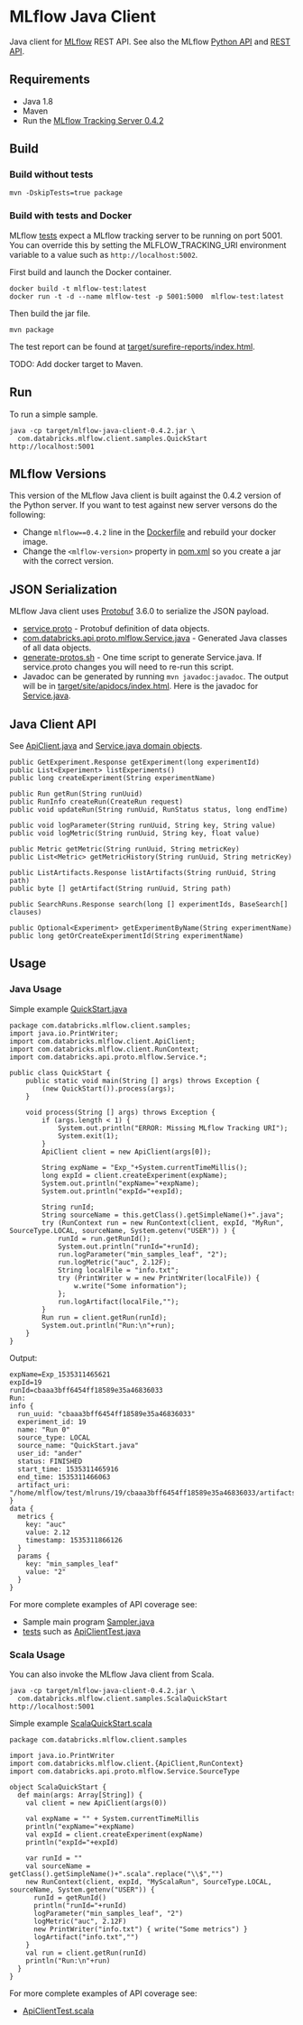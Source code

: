 # MLflow Java Client

Java client for [MLflow](https://mlflow.org) REST API.
See also the MLflow [Python API](https://mlflow.org/docs/latest/python_api/index.html)
and [REST API](https://mlflow.org/docs/latest/rest_api.html).

## Requirements

* Java 1.8
* Maven
* Run the [MLflow Tracking Server 0.4.2](https://mlflow.org/docs/latest/tracking.html#running-a-tracking-server)

## Build

### Build without tests
```
mvn -DskipTests=true package
```

### Build with tests and Docker

MLflow [tests](src/test/java/com/databricks/mlflow/client) expect a MLflow tracking server to be running on port 5001.
You can override this by setting the MLFLOW_TRACKING_URI environment variable to a value such as ``http://localhost:5002``.

First build and launch the Docker container.
```
docker build -t mlflow-test:latest
docker run -t -d --name mlflow-test -p 5001:5000  mlflow-test:latest
```

Then build the jar file.
```
mvn package
```

The test report can be found at [target/surefire-reports/index.html](target/surefire-reports/index.html).

TODO: Add docker target to Maven.

## Run

To run a simple sample.
```
java -cp target/mlflow-java-client-0.4.2.jar \
  com.databricks.mlflow.client.samples.QuickStart http://localhost:5001
```

## MLflow Versions
This version of the MLflow Java client is built against the 0.4.2 version of the Python server.
If you want to test against new server versons do the following:
 * Change ``mlflow==0.4.2`` line in the [Dockerfile](Dockerfile) and rebuild your docker image.
 * Change the ``<mlflow-version>`` property in [pom.xml](pom.xml) so you create a jar with the correct version.

## JSON Serialization

MLflow Java client uses [Protobuf](https://developers.google.com/protocol-buffers/) 3.6.0 to serialize the JSON payload.
* [service.proto](../mlflow/protos/service.proto) - Protobuf definition of data objects.
* [com.databricks.api.proto.mlflow.Service.java](src/main/java/com/databricks/api/proto/mlflow/Service.java) - Generated Java classes of all data objects.
* [generate-protos.sh](generate-protos.sh) - One time script to generate Service.java. If service.proto changes you will need to re-run this script.
* Javadoc can be generated by running ``mvn javadoc:javadoc``. The output will be in [target/site/apidocs/index.html](target/site/apidocs/index.html). 
Here is the javadoc for [Service.java](target/site/apidocs/com/databricks/api/proto/mlflow/Service.html).

## Java Client API

See [ApiClient.java](src/main/java/com/databricks/mlflow/client/ApiClient.java) 
and [Service.java domain objects](src/main/java/com/databricks/api/proto/mlflow/Service.java).

```
public GetExperiment.Response getExperiment(long experimentId) 
public List<Experiment> listExperiments() 
public long createExperiment(String experimentName) 

public Run getRun(String runUuid) 
public RunInfo createRun(CreateRun request) 
public void updateRun(String runUuid, RunStatus status, long endTime) 

public void logParameter(String runUuid, String key, String value) 
public void logMetric(String runUuid, String key, float value) 

public Metric getMetric(String runUuid, String metricKey) 
public List<Metric> getMetricHistory(String runUuid, String metricKey) 

public ListArtifacts.Response listArtifacts(String runUuid, String path) 
public byte [] getArtifact(String runUuid, String path) 

public SearchRuns.Response search(long [] experimentIds, BaseSearch[] clauses) 

public Optional<Experiment> getExperimentByName(String experimentName) 
public long getOrCreateExperimentId(String experimentName) 
```

## Usage

### Java Usage

Simple example [QuickStart.java](src/main/java/com/databricks/mlflow/client/samples/QuickStart.java)
```
package com.databricks.mlflow.client.samples;
import java.io.PrintWriter;
import com.databricks.mlflow.client.ApiClient;
import com.databricks.mlflow.client.RunContext;
import com.databricks.api.proto.mlflow.Service.*;

public class QuickStart {
    public static void main(String [] args) throws Exception {
        (new QuickStart()).process(args);
    }

    void process(String [] args) throws Exception {
        if (args.length < 1) {
            System.out.println("ERROR: Missing MLflow Tracking URI");
            System.exit(1);
        }
        ApiClient client = new ApiClient(args[0]);

        String expName = "Exp_"+System.currentTimeMillis();
        long expId = client.createExperiment(expName);
        System.out.println("expName="+expName);
        System.out.println("expId="+expId);

        String runId;
        String sourceName = this.getClass().getSimpleName()+".java";
        try (RunContext run = new RunContext(client, expId, "MyRun", SourceType.LOCAL, sourceName, System.getenv("USER")) ) {
            runId = run.getRunId();
            System.out.println("runId="+runId);
            run.logParameter("min_samples_leaf", "2");
            run.logMetric("auc", 2.12F);
            String localFile = "info.txt";
            try (PrintWriter w = new PrintWriter(localFile)) {
                w.write("Some information");
            };
            run.logArtifact(localFile,"");
        }
        Run run = client.getRun(runId);
        System.out.println("Run:\n"+run);
    }
}
```
Output:
```
expName=Exp_1535311465621
expId=19
runId=cbaaa3bff6454ff18589e35a46836033
Run:
info {
  run_uuid: "cbaaa3bff6454ff18589e35a46836033"
  experiment_id: 19
  name: "Run 0"
  source_type: LOCAL
  source_name: "QuickStart.java"
  user_id: "ander"
  status: FINISHED
  start_time: 1535311465916
  end_time: 1535311466063
  artifact_uri: "/home/mlflow/test/mlruns/19/cbaaa3bff6454ff18589e35a46836033/artifacts"
}
data {
  metrics {
    key: "auc"
    value: 2.12
    timestamp: 1535311866126
  }
  params {
    key: "min_samples_leaf"
    value: "2"
  }
}
```

For more complete examples of API coverage see:
* Sample main program [Sampler.java](src/main/java/com/databricks/mlflow/client/samples/Sampler.java)
* [tests](src/test/java/com/databricks/mlflow/client) such as [ApiClientTest.java](src/test/java/com/databricks/mlflow/client/ApiClientTest.java)

### Scala Usage
You can also invoke the MLflow Java client from Scala.
```
java -cp target/mlflow-java-client-0.4.2.jar \
  com.databricks.mlflow.client.samples.ScalaQuickStart http://localhost:5001
```

Simple example [ScalaQuickStart.scala](src/main/scala/com/databricks/mlflow/client/samples/ScalaQuickStart.scala)
```
package com.databricks.mlflow.client.samples

import java.io.PrintWriter
import com.databricks.mlflow.client.{ApiClient,RunContext}
import com.databricks.api.proto.mlflow.Service.SourceType
    
object ScalaQuickStart {
  def main(args: Array[String]) {
    val client = new ApiClient(args(0))
    
    val expName = "" + System.currentTimeMillis
    println("expName="+expName)
    val expId = client.createExperiment(expName)
    println("expId="+expId)
    
    var runId = ""
    val sourceName = getClass().getSimpleName()+".scala".replace("\\$","")
    new RunContext(client, expId, "MyScalaRun", SourceType.LOCAL, sourceName, System.getenv("USER")) {
      runId = getRunId()
      println("runId="+runId)
      logParameter("min_samples_leaf", "2")
      logMetric("auc", 2.12F)
      new PrintWriter("info.txt") { write("Some metrics") }
      logArtifact("info.txt","")
    }
    val run = client.getRun(runId)
    println("Run:\n"+run)
  }
}
```
For more complete examples of API coverage see:
* [ApiClientTest.scala](src/test/scala/com/databricks/mlflow/client/scala/ApiClientTest.scala)
